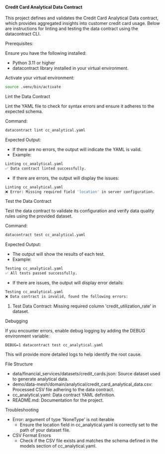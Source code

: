#### Credit Card Analytical Data Contract

This project defines and validates the Credit Card Analytical Data contract, which provides aggregated insights into customer credit card usage. Below are instructions for linting and testing the data contract using the datacontract CLI.

Prerequisites:

Ensure you have the following installed:
* Python 3.11 or higher
* datacontract library installed in your virtual environment.

Activate your virtual environment:

```sh
source .venv/bin/activate
```

Lint the Data Contract

Lint the YAML file to check for syntax errors and ensure it adheres to the expected schema.

Command:
```sh
datacontract lint cc_analytical.yaml
```

Expected Output:
* If there are no errors, the output will indicate the YAML is valid.
* Example:

```sh
Linting cc_analytical.yaml
✅ Data contract linted successfully.
```

* If there are errors, the output will display the issues:

```sh
Linting cc_analytical.yaml
❌ Error: Missing required field 'location' in server configuration.
```


Test the Data Contract

Test the data contract to validate its configuration and verify data quality rules using the provided dataset.

Command:

```sh
datacontract test cc_analytical.yaml
```
Expected Output:
* The output will show the results of each test.
* Example:
```sh
Testing cc_analytical.yaml
✅ All tests passed successfully.
```

* If there are issues, the output will display error details:
```sh
Testing cc_analytical.yaml
❌ Data contract is invalid, found the following errors:
```
1) Test Data Contract: Missing required column 'credit_utilization_rate' in dataset.

Debugging

If you encounter errors, enable debug logging by adding the DEBUG environment variable:
```she
DEBUG=1 datacontract test cc_analytical.yaml
```

This will provide more detailed logs to help identify the root cause.

File Structure

* data/financial_services/datasets/credit_cards.json: Source dataset used to generate analytical data.
* demo/data-mesh/domain/analytical/credit_card_analytical_data.csv: Processed CSV file adhering to the data contract.
* cc_analytical.yaml: Data contract YAML definition.
* README.md: Documentation for the project.


Troubleshooting
* Error: argument of type 'NoneType' is not iterable
  * Ensure the location field in cc_analytical.yaml is correctly set to the path of your dataset file.
* CSV Format Errors
  * Check if the CSV file exists and matches the schema defined in the models section of cc_analytical.yaml.
